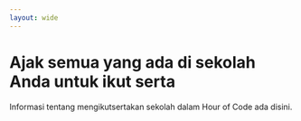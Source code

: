 ```yaml
---
layout: wide
---
```


# Ajak semua yang ada di sekolah Anda untuk ikut serta

Informasi tentang mengikutsertakan sekolah dalam Hour of Code ada disini.